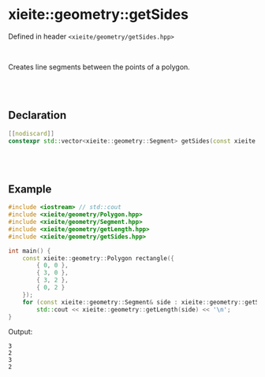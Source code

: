 # xieite::geometry::getSides
Defined in header `<xieite/geometry/getSides.hpp>`

<br/>

Creates line segments between the points of a polygon.

<br/><br/>

## Declaration
```cpp
[[nodiscard]]
constexpr std::vector<xieite::geometry::Segment> getSides(const xieite::geometry::Polygon& polygon) noexcept;
```

<br/><br/>

## Example
```cpp
#include <iostream> // std::cout
#include <xieite/geometry/Polygon.hpp>
#include <xieite/geometry/Segment.hpp>
#include <xieite/geometry/getLength.hpp>
#include <xieite/geometry/getSides.hpp>

int main() {
	const xieite::geometry::Polygon rectangle({
		{ 0, 0 },
		{ 3, 0 },
		{ 3, 2 },
		{ 0, 2 }
	});
	for (const xieite::geometry::Segment& side : xieite::geometry::getSides(rectangle))
		std::cout << xieite::geometry::getLength(side) << '\n';
}
```
Output:
```
3
2
3
2
```
